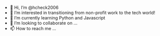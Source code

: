 - 👋 Hi, I’m @hcheck2006
- 👀 I’m interested in transitioning from non-profit work to the tech world!
- 🌱 I’m currently learning Python and Javascript
- 💞️ I’m looking to collaborate on ...
- 📫 How to reach me ...

<!---
hcheck2006/hcheck2006 is a ✨ special ✨ repository because its `README.md` (this file) appears on your GitHub profile.
You can click the Preview link to take a look at your changes.
--->

